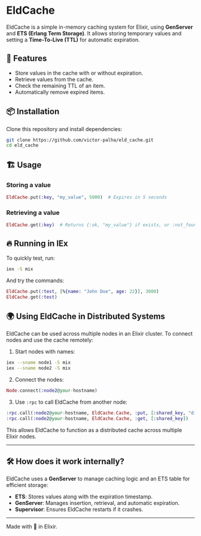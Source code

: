 # EldCache

EldCache is a simple in-memory caching system for Elixir, using **GenServer** and **ETS (Erlang Term Storage)**. It allows storing temporary values and setting a **Time-To-Live (TTL)** for automatic expiration.

## 🚀 Features

- Store values in the cache with or without expiration.
- Retrieve values from the cache.
- Check the remaining TTL of an item.
- Automatically remove expired items.

## 📦 Installation

Clone this repository and install dependencies:

```sh
git clone https://github.com/victor-palha/eld_cache.git
cd eld_cache
```

## 🏗️ Usage

### Storing a value
```elixir
EldCache.put(:key, "my_value", 5000)  # Expires in 5 seconds
```

### Retrieving a value
```elixir
EldCache.get(:key)  # Returns {:ok, "my_value"} if exists, or :not_found if not
```

## 🔥 Running in IEx

To quickly test, run:

```sh
iex -S mix
```

And try the commands:

```elixir
EldCache.put(:test, [%{name: "John Doe", age: 22}], 3000)
EldCache.get(:test)
```

## 🌍 Using EldCache in Distributed Systems

EldCache can be used across multiple nodes in an Elixir cluster. To connect nodes and use the cache remotely:

1. Start nodes with names:

```sh
iex --sname node1 -S mix
iex --sname node2 -S mix
```

2. Connect the nodes:

```elixir
Node.connect(:node2@your-hostname)
```

3. Use `:rpc` to call EldCache from another node:

```elixir
:rpc.call(:node2@your-hostname, EldCache.Cache, :put, [:shared_key, "distributed_value", 10000])
:rpc.call(:node2@your-hostname, EldCache.Cache, :get, [:shared_key])
```

This allows EldCache to function as a distributed cache across multiple Elixir nodes.

---

## 🛠️ How does it work internally?

EldCache uses a **GenServer** to manage caching logic and an ETS table for efficient storage:

- **ETS**: Stores values along with the expiration timestamp.
- **GenServer**: Manages insertion, retrieval, and automatic expiration.
- **Supervisor**: Ensures EldCache restarts if it crashes.

---

Made with 💜 in Elixir.